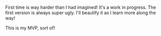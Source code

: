 First time is way harder than I had imagined! It's a work in progress. The first version is always super ugly. I'll beautify it as I learn more along the way!

This is my MVP, sort of!